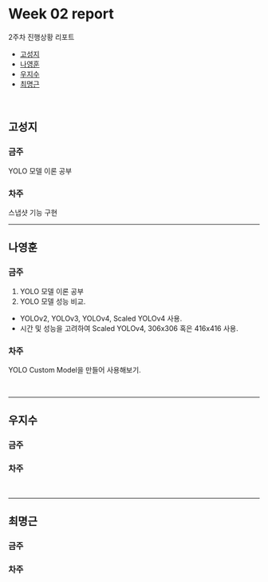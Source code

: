 # Week 02 report

2주차 진행상황 리포트

- [고성지](#고성지)
- [나영훈](#나영훈)
- [우지수](#우지수)
- [최명근](#최명근)

<br>


## 고성지
### 금주
YOLO 모델 이론 공부
### 차주
스냅샷 기능 구현
<br>

-----
## 나영훈
### 금주
1. YOLO 모델 이론 공부 
2. YOLO 모델 성능 비교.
  - YOLOv2, YOLOv3, YOLOv4, Scaled YOLOv4 사용. 
  - 시간 및 성능을 고려하여 Scaled YOLOv4, 306x306 혹은 416x416 사용.

### 차주
YOLO Custom Model을 만들어 사용해보기.


<br>

-----
## 우지수
### 금주

### 차주

<br>

-----
## 최명근
### 금주

### 차주

<br>

